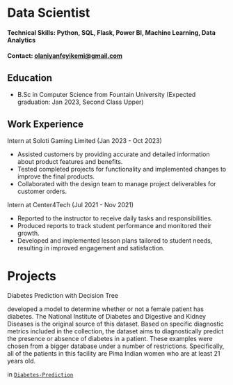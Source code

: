 
# Data Scientist

#### Technical Skills: Python, SQL, Flask, Power BI, Machine Learning, Data Analytics

#### Contact: olaniyanfeyikemi@gmail.com

## Education
- B.Sc in Computer Science from Fountain University (Expected graduation: Jan 2023, Second Class Upper)

## Work Experience
Intern at Soloti Gaming Limited (Jan 2023 - Oct 2023)
- Assisted customers by providing accurate and detailed information about product features and benefits.
- Tested completed projects for functionality and implemented changes to improve the final products.
- Collaborated with the design team to manage project deliverables for customer orders.

Intern at Center4Tech (Jul 2021 - Nov 2021)
- Reported to the instructor to receive daily tasks and responsibilities.
- Produced reports to track student performance and monitored their growth.
- Developed and implemented lesson plans tailored to student needs, resulting in improved engagement and satisfaction.

# Projects

Diabetes Prediction with Decision Tree

developed a model to determine whether or not a female patient has diabetes. The National Institute of Diabetes and Digestive and Kidney Diseases is the original source of this dataset. Based on specific diagnostic metrics included in the collection, the dataset aims to diagnostically predict the presence or absence of diabetes in a patient. These examples were chosen from a bigger database under a number of restrictions. Specifically, all of the patients in this facility are Pima Indian women who are at least 21 years old. 

in [`Diabetes-Prediction`](#diabetes.ipynb)


